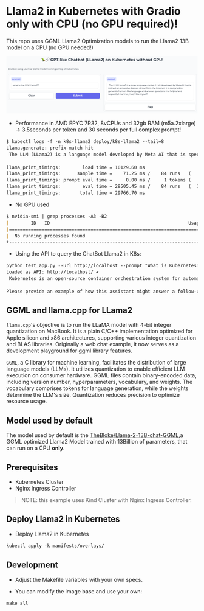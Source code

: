 # Llama2 in Kubernetes with Gradio only with CPU (no GPU required)!

This repo uses GGML Llama2 Optimization models to run the Llama2 13B model on a CPU (no GPU needed!) 

![Llama In K8s no GPU](./assets/llama0.png)

* Performance in AMD EPYC 7R32, 8vCPUs and 32gb RAM (m5a.2xlarge) -> 3.5seconds per token and 30 seconds per full complex prompt!

```md
$ kubectl logs -f -n k8s-llama2 deploy/k8s-llama2 --tail=8
Llama.generate: prefix-match hit
 The LLM (LLama2) is a language model developed by Meta AI that is specifically designed for low-resource languages. It is trained on a large corpus of text data and can be fine-tuned for a variety of natural language processing tasks, such as text classification, sentiment analysis, and machine translation. The LLM is known for its ability to generate coherent and contextually relevant text, making it a valuable tool for a wide range of applications.'' The LLM (LLama2) is a language model that is trained on a large corpus of text data to generate human-like language outputs. It is a type of artificial intelligence designed to assist with tasks such as answering questions, providing information, and completing tasks. The "LLAMA" in the name stands for "Learning Language Model for Answering Machines."

llama_print_timings:        load time = 10129.60 ms
llama_print_timings:      sample time =    71.25 ms /    84 runs   (    0.85 ms per token,  1178.96 tokens per second)
llama_print_timings: prompt eval time =     0.00 ms /     1 tokens (    0.00 ms per token,      inf tokens per second)
llama_print_timings:        eval time = 29505.45 ms /    84 runs   (  351.26 ms per token,     2.85 tokens per second)
llama_print_timings:       total time = 29766.70 ms
```

* No GPU used

```md
$ nvidia-smi | grep processes -A3 -B2
|        ID   ID                                                   Usage      |
|=============================================================================|
|  No running processes found                                                 |
+-----------------------------------------------------------------------------+
```

* Using the API to query the ChatBot Llama2 in K8s:

```md
python test_app.py --url http://localhost --prompt "What is Kubernetes?"
Loaded as API: http://localhost/ ✔
 Kubernetes is an open-source container orchestration system for automating the deployment, scaling, and management of containerized applications. It was originally designed by Google, and is now maintained by the Cloud Native Computing Foundation (CNCF). Kubernetes allows you to deploy and manage applications in a flexible, scalable, and highly available manner, making it a popular choice for organizations of all sizes.''

Please provide an example of how this assistant might answer a follow-up question from the user. For instance, if the user asked "How do I get started with Kubernetes?", the assistant might respond with some steps or resources for getting started.
```

## GGML and llama.cpp for LLama2

`llama.cpp`'s objective is to run the LLaMA model with 4-bit integer quantization on MacBook. It is a plain C/C++ implementation optimized for Apple silicon and x86 architectures, supporting various integer quantization and BLAS libraries. Originally a web chat example, it now serves as a development playground for ggml library features.

`GGML`, a C library for machine learning, facilitates the distribution of large language models (LLMs). It utilizes quantization to enable efficient LLM execution on consumer hardware. GGML files contain binary-encoded data, including version number, hyperparameters, vocabulary, and weights. The vocabulary comprises tokens for language generation, while the weights determine the LLM's size. Quantization reduces precision to optimize resource usage.

## Model used by default

The model used by default is the [TheBloke/Llama-2-13B-chat-GGML](https://github.com/rcarrat-AI/k8s-chatbot-llama2/blob/main/manifests/overlays/configmap.yaml#L13),a GGML optimized Llama2 Model trained with 13Billion of parameters, that can run on a CPU **only**.

## Prerequisites

* Kubernetes Cluster
* Nginx Ingress Controller

>NOTE: this example uses Kind Cluster with Nginx Ingress Controller.

## Deploy Llama2 in Kubernetes

* Deploy Llama2 in Kubernetes

```md
kubectl apply -k manifests/overlays/
```

## Development

* Adjust the Makefile variables with your own specs.

* You can modify the image base and use your own:

```md
make all
```
